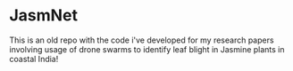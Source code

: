 # JasmNet
This is an old repo with the code i've developed for my research papers involving usage of drone swarms to identify 
leaf blight in Jasmine plants in coastal India!
